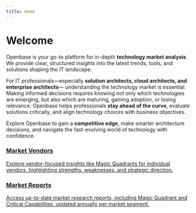 ```yaml
---
title: Home
---
```


# Welcome

Openbase is your go-to platform for in-depth **technology market analysis**. We provide clear, structured insights into the latest trends, tools, and solutions shaping the IT landscape.

For IT professionals—especially **solution architects, cloud architects, and enterprise architects**— understanding the technology market is essential. Making informed decisions requires knowing not only which technologies are emerging, but also which are maturing, gaining adoption, or losing relevance. Openbase helps professionals **stay ahead of the curve**, evaluate solutions critically, and align technology choices with business objectives.

Explore Openbase to gain a **competitive edge**, make smarter architecture decisions, and navigate the fast-evolving world of technology with confidence.

<nav class="body-children">
  <a href="/vendors/index.md" class="card">
    <h3>Market Vendors</h3>
    <p>Explore vendor-focused insights like Magic Quadrants for individual vendors, highlighting strengths, weaknesses, and strategic direction.</p>
  </a>
  <a href="/reports/index.md" class="card">
    <h3>Market Reports</h3>
    <p>Access up-to-date market research reports, including Magic Quadrant and Critical Capabilities, updated annually per market segment.</p>
  </a>
</nav>
